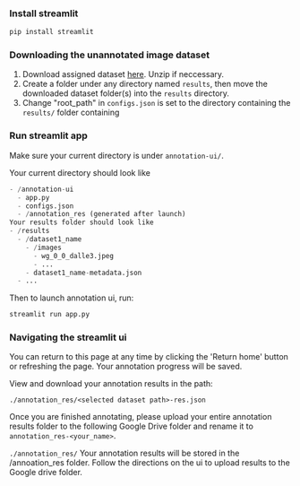 
### Install streamlit
```python
pip install streamlit 
```

### Downloading the unannotated image dataset
1. Download assigned dataset [here](https://drive.google.com/drive/folders/1vkFJLx4YqdRTC4x_1SOAoQOA57GbN51Y?usp=sharing). Unzip if neccessary.
2. Create a folder under any directory named ```results```, then move the downloaded dataset folder(s) into the ```results``` directory.
3. Change "root_path" in  ```configs.json``` is set to the directory containing the  ```results/``` folder containing 

### Run streamlit app
Make sure your current directory is under ```annotation-ui/```. 

Your current directory should look like
```python
- /annotation-ui
  - app.py
  - configs.json
  - /annotation_res (generated after launch)
Your results folder should look like
- /results
  - /dataset1_name
    - /images
      - wg_0_0_dalle3.jpeg
      - ...
    - dataset1_name-metadata.json
  - ...
```
Then to launch annotation ui, run:
```python
streamlit run app.py
```

### Navigating the streamlit ui
You can return to this page at any time by clicking the 'Return home' button or refreshing the page. Your annotation progress will be saved.

View and download your annotation results in the path:

```./annotation_res/<selected dataset path>-res.json```

Once you are finished annotating, please upload your entire annotation results folder to the following Google Drive folder and rename it to ```annotation_res-<your_name>```.

```./annotation_res/```
Your annotation results will be stored in the /annoation_res folder. Follow the directions on the ui to upload results to the Google drive folder.